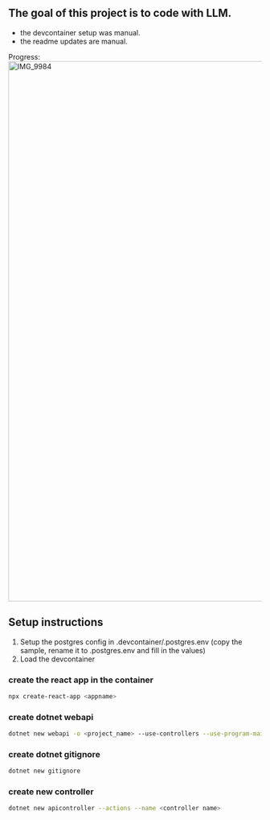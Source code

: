 ## The goal of this project is to code with LLM. 
 - the devcontainer setup was manual.
 - the readme updates are manual.

Progress:
<img width="1073" alt="IMG_9984" src="https://github.com/user-attachments/assets/a10e2ee3-98b5-4cf7-ac77-972de299918a" />


## Setup instructions
1. Setup the postgres config in .devcontainer/.postgres.env (copy the sample, rename it to .postgres.env and fill in the values)
2. Load the devcontainer

### create the react app in the container
```zsh
npx create-react-app <appname>
```

### create dotnet webapi
```zsh
dotnet new webapi -o <project_name> --use-controllers --use-program-main
```

### create dotnet gitignore
```zsh
dotnet new gitignore
```

### create new controller
```zsh
dotnet new apicontroller --actions --name <controller name>
```
